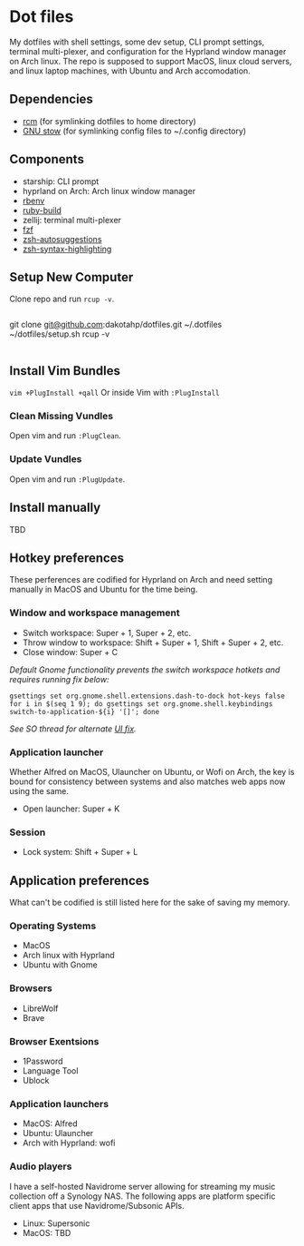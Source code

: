 # Dot files

My dotfiles with shell settings, some dev setup, CLI prompt settings,
terminal multi-plexer, and configuration for the Hyprland window
manager on Arch linux. The repo is supposed to support MacOS,
linux cloud servers, and linux laptop machines, with Ubuntu and Arch accomodation.

## Dependencies

* [rcm](https://github.com/thoughtbot/rcm) (for symlinking dotfiles to home directory)
* [GNU stow](https://www.gnu.org/software/stow/) (for symlinking config files to ~/.config directory)

## Components

* starship: CLI prompt
* hyprland on Arch: Arch linux window manager
* [rbenv](https://github.com/rbenv/rbenv#readme)
* [ruby-build](https://github.com/rbenv/ruby-build#readme)
* zellij: terminal multi-plexer
* [fzf](https://github.com/junegunn/fzf#readme)
* [zsh-autosuggestions](https://s.dakotahpena.dev/LJcNhj)
* [zsh-syntax-highlighting](https://s.dakotahpena.dev/gF0bCB)

## Setup New Computer

Clone repo and run `rcup -v`.

```

```

git clone <git@github.com>:dakotahp/dotfiles.git ~/.dotfiles
~/dotfiles/setup.sh
rcup -v

```
```

## Install Vim Bundles

`vim +PlugInstall +qall`
Or inside Vim with `:PlugInstall`

### Clean Missing Vundles

Open vim and run `:PlugClean`.

### Update Vundles

Open vim and run `:PlugUpdate`.

## Install manually

TBD

## Hotkey preferences

These perferences are codified for Hyprland on Arch and need
setting manually in MacOS and Ubuntu for the time being.

### Window and workspace management

* Switch workspace: Super + 1, Super + 2, etc.
* Throw window to workspace: Shift + Super + 1, Shift + Super + 2, etc.
* Close window: Super + C

*Default Gnome functionality prevents the switch workspace hotkets and
requires running fix below:*

```
gsettings set org.gnome.shell.extensions.dash-to-dock hot-keys false
for i in $(seq 1 9); do gsettings set org.gnome.shell.keybindings switch-to-application-${i} '[]'; done
```

*See SO thread for alternate [UI fix](https://askubuntu.com/a/1537620).*

### Application launcher

Whether Alfred on MacOS, Ulauncher on Ubuntu, or Wofi on Arch, the key is bound for
consistency between systems and also matches web apps now using the same.

* Open launcher: Super + K

### Session

* Lock system: Shift + Super + L

## Application preferences

What can't be codified is still listed here for the
sake of saving my memory.

### Operating Systems

* MacOS
* Arch linux with Hyprland
* Ubuntu with Gnome

### Browsers

* LibreWolf
* Brave

### Browser Exentsions

* 1Password
* Language Tool
* Ublock

### Application launchers

* MacOS: Alfred
* Ubuntu: Ulauncher
* Arch with Hyprland: wofi

### Audio players

I have a self-hosted Navidrome server allowing for
streaming my music collection off a Synology NAS.
The following apps are platform specific client apps
that use Navidrome/Subsonic APIs.

* Linux: Supersonic
* MacOS: TBD

